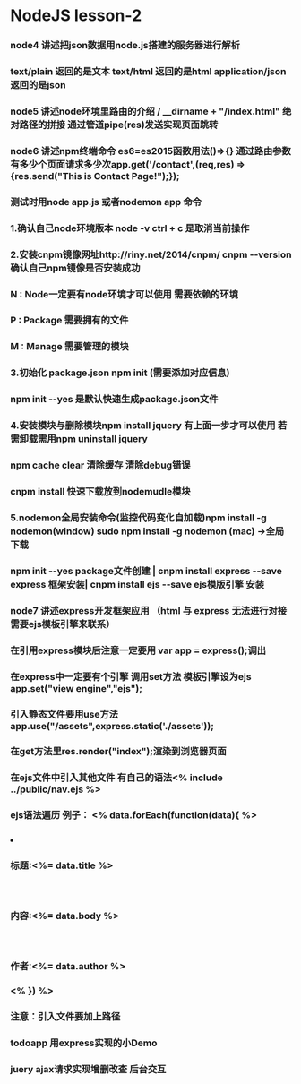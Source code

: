 # NodeJS lesson-2
### node4 讲述把json数据用node.js搭建的服务器进行解析
### text/plain 返回的是文本 text/html 返回的是html application/json 返回的是json 

### node5 讲述node环境里路由的介绍 / __dirname + "/index.html" 绝对路径的拼接 通过管道pipe(res)发送实现页面跳转

### node6 讲述npm终端命令 es6=es2015函数用法()=>{} 通过路由参数有多少个页面请求多少次app.get('/contact',(req,res) => {res.send("This is Contact Page!");});

### 测试时用node app.js 或者nodemon app 命令

### 1.确认自己node环境版本 node -v  ctrl + c 是取消当前操作
### 2.安装cnpm镜像网址http://riny.net/2014/cnpm/  cnpm --version确认自己npm镜像是否安装成功
### N : Node一定要有node环境才可以使用      需要依赖的环境
### P : Package                         需要拥有的文件
### M : Manage                          需要管理的模块
### 3.初始化 package.json npm init (需要添加对应信息) 
### npm init --yes 是默认快速生成package.json文件
### 4.安装模块与删除模块npm install jquery 有上面一步才可以使用 若需卸载需用npm uninstall jquery 
###  npm cache clear 清除缓存 清除debug错误
###  cnpm install 快速下载放到nodemudle模块
###  5.nodemon全局安装命令(监控代码变化自加载)npm install -g nodemon(window)    sudo npm install -g nodemon (mac) ->全局下载 
###  npm init --yes  package文件创建 | cnpm install express --save  express 框架安装| cnpm install ejs --save      ejs模版引擎 安装

### node7 讲述express开发框架应用 （html 与 express 无法进行对接 需要ejs模板引擎来联系）
### 在引用express模块后注意一定要用 var app = express();调出
### 在express中一定要有个引擎 调用set方法 模板引擎设为ejs app.set("view engine","ejs");
### 引入静态文件要用use方法 app.use("/assets",express.static('./assets')); 
### 在get方法里res.render("index");渲染到浏览器页面
### 在ejs文件中引入其他文件 有自己的语法<% include ../public/nav.ejs %>
### ejs语法遍历 例子： <% data.forEach(function(data){ %>
###             <li>
###             	<strong>标题:</strong><%= data.title %>
###				<br>
###				<strong>内容:</strong><%= data.body %>
###				<br>
###				<strong>作者:</strong><%= data.author %>
###             </li>
###   	  <% }) %>
### 注意：引入文件要加上路径

### todoapp 用express实现的小Demo
### juery ajax请求实现增删改查 后台交互
